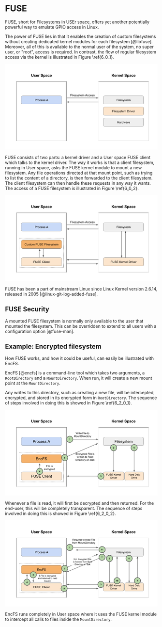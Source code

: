 # FUSE

FUSE, short for Filesystems in USEr space, offers yet another potentially powerful way to emulate GPIO access in Linux.

The power of FUSE lies in that it enables the creation of custom filesystems without creating dedicated kernel modules for each filesystem [@libfuse]. Moreover, all of this is available to the normal user of the system, no super user, or "root", access is required. In contrast, the flow of regular filesystem access via the kernel is illustrated in Figure \ref{6_0_1}.

![Regular filesystem access \label{6_0_1}](source/figures/6_0_1.png)

FUSE consists of two parts: a kernel driver and a User space FUSE client which talks to the kernel driver. The way it works is that a client filesystem, running in User space, asks the FUSE kernel module to mount a new filesystem. Any file operations directed at that mount point, such as trying to list the content of a directory, is then forwarded to the client filesystem. The client filesystem can then handle these requests in any way it wants. The access of a FUSE filesystem is illustrated in Figure \ref{6_0_2}.

![Accessing a FUSE filesystem \label{6_0_2}](source/figures/6_0_2.png)

FUSE has been a part of mainstream Linux since Linux Kernel version 2.6.14, released in 2005 [@linux-git-log-added-fuse].

## FUSE Security
A mounted FUSE filesystem is normally only available to the user that mounted the filesystem. This can be overridden to extend to all users with a configuration option [@fuse-man].

## Example: Encrypted filesystem
How FUSE works, and how it could be useful, can easily be illustrated with EncFS.

EncFS [@encfs] is a command-line tool which takes two arguments, a `RootDirectory` and a `MountDirectory`. When run, it will create a new mount point at the `MountDirectory`. 

Any writes to this directory, such as creating a new file, will be intercepted, encrypted, and stored in its encrypted form in `RootDirectory`. The sequence of steps involved in doing this is showed in Figure \ref{6_2_0_1}.

![EncFS encryption flow \label{6_2_0_1}](source/figures/6_2_0_1.png)

Whenever a file is read, it will first be decrypted and then returned. For the end-user, this will be completely transparent. The sequence of steps involved in doing this is showed in Figure \ref{6_2_0_2}.

![EncFS decryption flow \label{6_2_0_2}](source/figures/6_2_0_2.png)

EncFS runs completely in User space where it uses the FUSE kernel module to intercept all calls to files inside the `MountDirectory`.
